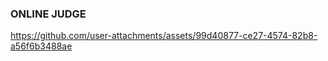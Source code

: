 ### ONLINE JUDGE



https://github.com/user-attachments/assets/99d40877-ce27-4574-82b8-a56f6b3488ae

